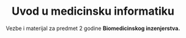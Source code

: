 <h1 align="center"> Uvod u medicinsku informatiku </h1>


<div align = "center"> 

Vezbe i materijal za predmet 2 godine **Biomedicinskog inzenjerstva.** 

</div>
